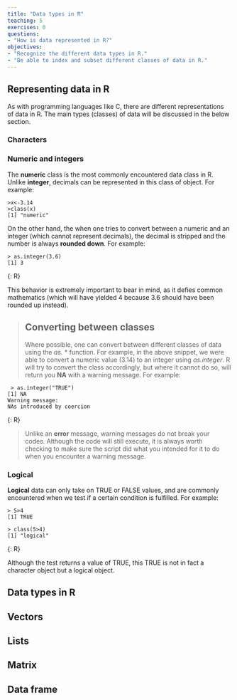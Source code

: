 ```yaml
---
title: "Data types in R"
teaching: 5
exercises: 0
questions: 
- "How is data represented in R?"
objectives: 
- "Recognize the different data types in R."
- "Be able to index and subset different classes of data in R." 
---
```

## Representing data in R
As with programming languages like C, there are different representations of data in R. The main types (classes) of data will be discussed in the below section.
### Characters 


### Numeric and integers
The **numeric** class is the most commonly encountered data class in R. Unlike **integer**, decimals can be represented in this class of object. For example: 

~~~
>x<-3.14
>class(x)
[1] "numeric"
~~~

On the other hand, the when one tries to convert between a numeric and an integer (which cannot represent decimals), the decimal is stripped and the number is always **rounded down**. For example:

~~~
> as.integer(3.6)
[1] 3
~~~
 {: R}
 

This behavior is extremely important to bear in mind, as it defies common mathematics (which will have yielded 4 because 3.6 should have been rounded up instead). 

 > ## Converting between classes 
 >
 > Where possible, one can convert between different classes of data using the *as.* * function. For example, in the above snippet, we were able to convert a numeric value (3.14) to an integer using *as.integer*. R will try to convert the class accordingly, but where it cannot do so, will return you **NA** with a warning message. For example:
 
~~~
 > as.integer("TRUE")
[1] NA
Warning message:
NAs introduced by coercion 
~~~
{: R}

>  Unlike an **error** message, warning messages do not break your codes. Although the code will still execute, it is always worth checking to make sure the script did what you intended for it to do when you encounter a warning message. 

### Logical 
**Logical** data can only take on TRUE or FALSE values, and are commonly encountered when we test if a certain condition is fulfilled. For example: 

~~~
> 5>4
[1] TRUE

> class(5>4)
[1] "logical"
~~~
{: R}

Although the test returns a value of TRUE, this TRUE is not in fact a character object but a logical object. 

## Data types in R 

## Vectors

## Lists

## Matrix

## Data frame 